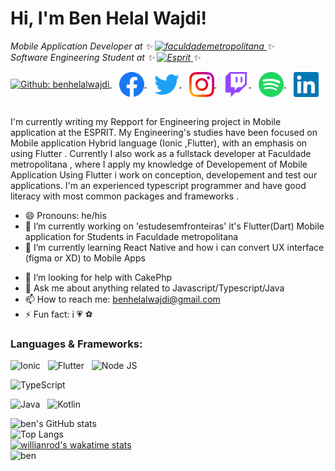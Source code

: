 # Hi, I'm Ben Helal Wajdi! 
<p>
  <em>
      Mobile Application Developer at ✨
    <a href="https://faculdademetropolitana.edu.br/">
      <img align="top" src="http://www.faculdademetropolitana.edu.br/wp-content/uploads/2019/05/logo-header1.png" alt="faculdademetropolitana"          height=25 />
    </a>✨
    </br>
    Software Engineering Student at ✨
    <a href="https://esprit.tn/">
      <img align="top" src="https://upload.wikimedia.org/wikipedia/commons/b/b6/Logo_ESPRIT_-_Tunisie.png" alt="Esprit" height=25 />
    </a>✨
  </em>
</p>

<p align="left">
  <a href="https://github.com/benhelalwajdi" target="blank"> 
     <img align="center" src="https://github.githubassets.com/images/modules/logos_page/Octocat.png" alt="Github: benhelalwajdi" height="40" width="40" />
  </a> &nbsp;&nbsp;
  <a href="https://www.facebook.com/ben.hw.3/" target="blank">
    <img align="center" src="https://raw.githubusercontent.com/betoma/betoma/master/assets/facebook.svg" alt="Facebook: /benhelalwajdi" height="40"       width="40" />
  </a> &nbsp;&nbsp;
  <a href="https://twitter.com/HelalWajdi" target="blank"><img align="center" src="https://raw.githubusercontent.com/betoma/betoma/master/assets/twitter.svg" alt="Twitter: @HelalWajdi" height="40" width="40" />
  </a> &nbsp;&nbsp;

  <a href="https://www.instagram.com/wajdibh/" target="blank">
    <img align="center" src="https://raw.githubusercontent.com/betoma/betoma/master/assets/instagram.svg" alt="Instagram: wajdibh" height="40" width="40"     />
  </a> &nbsp;&nbsp;

  <a href="https://www.twitch.tv/wajdi522" target="blank">
    <img align="center" src="https://raw.githubusercontent.com/betoma/betoma/master/assets/twitch.svg" alt="Twitch: ben helal wajdi" height="40" width="40"     />
  </a> &nbsp;&nbsp;
  <a href="https://open.spotify.com/user/wbh52" target="blank"><img align="center" src="https://raw.githubusercontent.com/betoma/betoma/master/assets/spotify.svg" alt="Spotify: Ben helal wajdi" height="40" width="40" />
  </a> &nbsp;&nbsp;
  <a href="https://www.linkedin.com/in/wajdi-ben-helal/" target="blank"><img align="center" src="https://raw.githubusercontent.com/betoma/betoma/master/assets/linkedin.svg" alt="LinkedIn: Ben helal wajdi" height="40" width="40" /></a> &nbsp;&nbsp;


I'm currently writing my Repport for Engineering project in Mobile application at the ESPRIT. 
My Engineering's studies have been focused on Mobile application Hybrid language (Ionic ,Flutter), with an emphasis on using Flutter . 
Currently I also work as a fullstack developer at Faculdade metropolitana , where I apply my knowledge of Developement of Mobile Application Using Flutter i work on conception, developement and test our applications. 
I'm an experienced typescript programmer and have good literacy with most common packages and frameworks . 


- 😄 Pronouns: he/his <br>
- 🔭 I’m currently working on 'estudesemfronteiras' it's Flutter(Dart) Mobile application for Students in Faculdade metropolitana <br>
- 🌱 I’m currently learning React Native and how i can convert UX interface (figma or XD) to Mobile Apps <br>
<!-- 👯 I’m looking to collaborate on ...-->
- 🤔 I’m looking for help with CakePhp <br>
- 💬 Ask me about anything related to Javascript/Typescript/Java <br>
- 📫 How to reach me: benhelalwajdi@gmail.com <br>
- ⚡ Fun fact: i :heartpulse: :soccer:  <br>

### Languages & Frameworks:

<p align="left">
<!--<code>-->
<img src="https://upload.wikimedia.org/wikipedia/commons/thumb/d/d1/Ionic_Logo.svg/1280px-Ionic_Logo.svg.png" alt="Ionic" width="60" height="40"/><!--</code>-->&nbsp;&nbsp;
<img src="https://upload.wikimedia.org/wikipedia/commons/thumb/4/44/Google-flutter-logo.svg/2560px-Google-flutter-logo.svg.png" alt="Flutter" height="40"/>&nbsp;&nbsp;
<img src="https://logospng.org/download/node-js/logo-node-js-1024.png" alt="Node JS" height="40"/>&nbsp;&nbsp;
  
<img src="https://upload.wikimedia.org/wikipedia/commons/thumb/4/4c/Typescript_logo_2020.svg/512px-Typescript_logo_2020.svg.png" alt="TypeScript" height="40"/>&nbsp;&nbsp;
  
<img src="https://brandslogos.com/wp-content/uploads/images/large/java-logo-1.png" alt="Java" width="110"/>&nbsp;&nbsp;
<img src="https://upload.wikimedia.org/wikipedia/commons/thumb/d/d4/Kotlin_logo.svg/2560px-Kotlin_logo.svg.png" alt="Kotlin" width="80" height="40"/>&nbsp;&nbsp;
  
  
![ben's GitHub stats](https://github-readme-stats.vercel.app/api?username=benhelalwajdi&show_icons=true&theme=radical)</br>
![Top Langs](https://github-readme-stats.vercel.app/api/top-langs/?username=benhelalwajdi)</br>
[![willianrod's wakatime stats](https://github-readme-stats.vercel.app/api/wakatime?username=willianrod)](https://github.com/anuraghazra/github-readme-stats)</br>
![ben](https://komarev.com/ghpvc/?username=benhelalwajdi)


